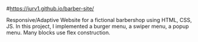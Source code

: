 #https://jurv1.github.io/barber-site/

Responsive/Adaptive Website for a fictional barbershop using HTML, CSS, JS. In this project, I implemented a burger menu, a swiper menu, a popup menu. Many blocks use flex construction.
